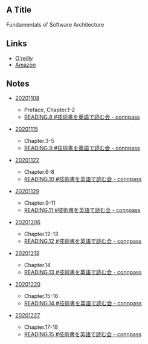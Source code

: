 ## A Title
Fundamentals of Software Architecture

## Links
* [O'reilly](https://learning.oreilly.com/library/view/fundamentals-of-software/9781492043447/)
* [Amazon](https://www.amazon.co.jp/dp/B0849MPK73/)

## Notes
- [20201108](./20201108)
  - Preface, Chapter.1-2
  - [READING.8 #技術書を英語で読む会 - connpass](https://reading.connpass.com/event/194144/)

- [20201115](./20201115)
  - Chapter.3-5
  - [READING.9 #技術書を英語で読む会 - connpass](https://reading.connpass.com/event/194655/)

- [20201122](./20201122)
  - Chapter.6-8
  - [READING.10 #技術書を英語で読む会 - connpass](https://reading.connpass.com/event/195476/)

- [20201129](./20201129)
  - Chapter.9-11
  - [READING.11 #技術書を英語で読む会 - connpass](https://reading.connpass.com/event/195945/)

- [20201206](./20201206)
  - Chapter.12-13
  - [READING.12 #技術書を英語で読む会 - connpass](https://reading.connpass.com/event/196715/)

- [20201213](./20201213)
  - Chapter.14
  - [READING.13 #技術書を英語で読む会 - connpass](https://reading.connpass.com/event/197476/)

- [20201220](./20201220)
  - Chapter.15-16
  - [READING.14 #技術書を英語で読む会 - connpass](https://reading.connpass.com/event/197477/)

- [20201227](./20201227)
  - Chapter.17-18
  - [READING.15 #技術書を英語で読む会 - connpass](https://reading.connpass.com/event/197478/)


